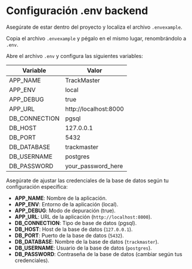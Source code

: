 # Configuración .env backend

<procedure title="Configurar el archivo .env" id="configurar-env-backend">
<step>
    <p>Asegúrate de estar dentro del proyecto y localiza el archivo <code>.envexample</code>.</p>
</step>
<step>
    <p>Copia el archivo <code>.envexample</code> y pégalo en el mismo lugar, renombrándolo a <code>.env</code>.</p>
</step>
<step>
    <p>Abre el archivo <code>.env</code> y configura las siguientes variables:</p>
    <table>
        <thead>
            <tr>
                <th>Variable</th>
                <th>Valor</th>
            </tr>
        </thead>
        <tbody>
            <tr>
                <td>APP_NAME</td>
                <td>TrackMaster</td>
            </tr>
            <tr>
                <td>APP_ENV</td>
                <td>local</td>
            </tr>
            <tr>
                <td>APP_DEBUG</td>
                <td>true</td>
            </tr>
            <tr>
                <td>APP_URL</td>
                <td>http://localhost:8000</td>
            </tr>
            <tr>
                <td>DB_CONNECTION</td>
                <td>pgsql</td>
            </tr>
            <tr>
                <td>DB_HOST</td>
                <td>127.0.0.1</td>
            </tr>
            <tr>
                <td>DB_PORT</td>
                <td>5432</td>
            </tr>
            <tr>
                <td>DB_DATABASE</td>
                <td>trackmaster</td>
            </tr>
            <tr>
                <td>DB_USERNAME</td>
                <td>postgres</td>
            </tr>
            <tr>
                <td>DB_PASSWORD</td>
                <td>your_password_here</td>
            </tr>
        </tbody>
    </table>
</step>
<step>
    <p>Asegúrate de ajustar las credenciales de la base de datos según tu configuración específica:</p>
    <ul>
        <li><strong>APP_NAME</strong>: Nombre de la aplicación.</li>
        <li><strong>APP_ENV</strong>: Entorno de la aplicación (local).</li>
        <li><strong>APP_DEBUG</strong>: Modo de depuración (true).</li>
        <li><strong>APP_URL</strong>: URL de la aplicación (<code>http://localhost:8000</code>).</li>
        <li><strong>DB_CONNECTION</strong>: Tipo de base de datos (pgsql).</li>
        <li><strong>DB_HOST</strong>: Host de la base de datos (<code>127.0.0.1</code>).</li>
        <li><strong>DB_PORT</strong>: Puerto de la base de datos (<code>5432</code>).</li>
        <li><strong>DB_DATABASE</strong>: Nombre de la base de datos (<code>trackmaster</code>).</li>
        <li><strong>DB_USERNAME</strong>: Usuario de la base de datos (<code>postgres</code>).</li>
        <li><strong>DB_PASSWORD</strong>: Contraseña de la base de datos (cambiar según tus credenciales).</li>
    </ul>
</step>
</procedure>